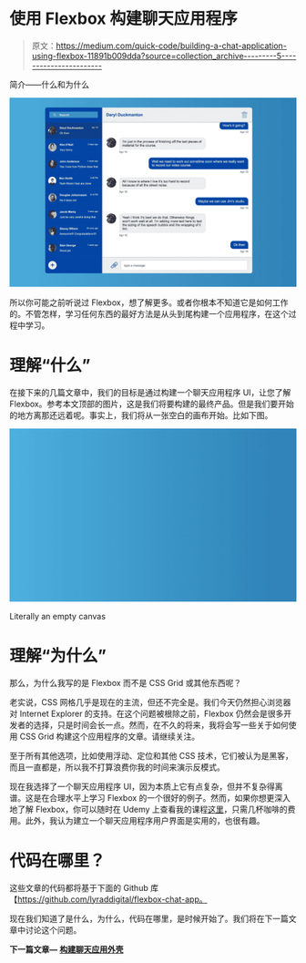 # 使用 Flexbox 构建聊天应用程序

> 原文：<https://medium.com/quick-code/building-a-chat-application-using-flexbox-11891b009dda?source=collection_archive---------5----------------------->

简介——什么和为什么

![](img/3388f3e93d9b18c3307f1336f06e5de2.png)

所以你可能之前听说过 Flexbox，想了解更多。或者你根本不知道它是如何工作的。不管怎样，学习任何东西的最好方法是从头到尾构建一个应用程序，在这个过程中学习。

# 理解“什么”

在接下来的几篇文章中，我们的目标是通过构建一个聊天应用程序 UI，让您了解 Flexbox。参考本文顶部的图片，这是我们将要构建的最终产品。但是我们要开始的地方离那还远着呢。事实上，我们将从一张空白的画布开始。比如下图。

![](img/559fa066f42b39f81bac4d7d2a882774.png)

Literally an empty canvas

# 理解“为什么”

那么，为什么我写的是 Flexbox 而不是 CSS Grid 或其他东西呢？

老实说，CSS 网格几乎是现在的主流，但还不完全是。我们今天仍然担心浏览器对 Internet Explorer 的支持。在这个问题被根除之前，Flexbox 仍然会是很多开发者的选择，只是时间会长一点。然而，在不久的将来，我将会写一些关于如何使用 CSS Grid 构建这个应用程序的文章。请继续关注。

至于所有其他选项，比如使用浮动、定位和其他 CSS 技术，它们被认为是黑客，而且一直都是，所以我不打算浪费你我的时间来演示反模式。

现在我选择了一个聊天应用程序 UI，因为本质上它有点复杂，但并不复杂得离谱。这是在合理水平上学习 Flexbox 的一个很好的例子。然而，如果你想更深入地了解 Flexbox，你可以随时在 Udemy 上查看我的课程[这里](https://www.udemy.com/flexbox-in-depth/?couponCode=FB_MEDIUM_INTRO_ART)，只需几杯咖啡的费用。此外，我认为建立一个聊天应用程序用户界面是实用的，也很有趣。

# 代码在哪里？

这些文章的代码都将基于下面的 Github 库【https://github.com/lyraddigital/flexbox-chat-app。

现在我们知道了是什么，为什么，代码在哪里，是时候开始了。我们将在下一篇文章中讨论这个问题。

**下一篇文章—** [**构建聊天应用外壳**](/@aussie_tech_tutor/e6936c3057ef?source=your_stories_page---------------------------)